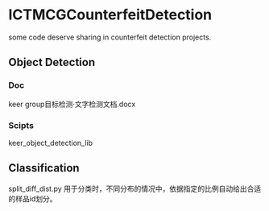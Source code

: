 # ICTMCGCounterfeitDetection
some code deserve sharing in counterfeit detection projects.
## Object Detection
### Doc
keer group目标检测·文字检测文档.docx
### Scipts
keer_object_detection_lib

## Classification
split_diff_dist.py
用于分类时，不同分布的情况中，依据指定的比例自动给出合适的样品id划分。


